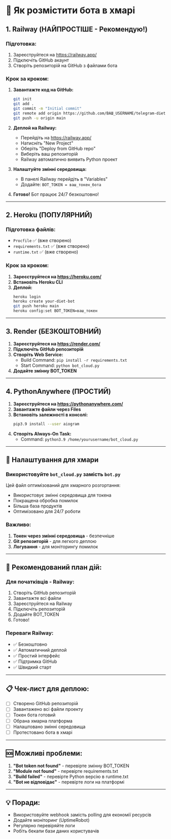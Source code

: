 # 🚀 Як розмістити бота в хмарі

## 1. Railway (НАЙПРОСТІШЕ - Рекомендую!)

### Підготовка:
1. Зареєструйтеся на https://railway.app/
2. Підключіть GitHub акаунт
3. Створіть репозиторій на GitHub з файлами бота

### Крок за кроком:
1. **Завантажте код на GitHub:**
   ```bash
   git init
   git add .
   git commit -m "Initial commit"
   git remote add origin https://github.com/ВАШ_USERNAME/telegram-diet-bot.git
   git push -u origin main
   ```

2. **Деплой на Railway:**
   - Перейдіть на https://railway.app/
   - Натисніть "New Project"
   - Оберіть "Deploy from GitHub repo"
   - Виберіть ваш репозиторій
   - Railway автоматично виявить Python проект

3. **Налаштуйте змінні середовища:**
   - В панелі Railway перейдіть в "Variables"
   - Додайте: `BOT_TOKEN = ваш_токен_бота`

4. **Готово!** Бот працює 24/7 безкоштовно!

---

## 2. Heroku (ПОПУЛЯРНИЙ)

### Підготовка файлів:
- `Procfile` ✅ (вже створено)
- `requirements.txt` ✅ (вже створено)
- `runtime.txt` ✅ (вже створено)

### Крок за кроком:
1. **Зареєструйтеся на https://heroku.com/**
2. **Встановіть Heroku CLI**
3. **Деплой:**
   ```bash
   heroku login
   heroku create your-diet-bot
   git push heroku main
   heroku config:set BOT_TOKEN=ваш_токен
   ```

---

## 3. Render (БЕЗКОШТОВНИЙ)

1. **Зареєструйтеся на https://render.com/**
2. **Підключіть GitHub репозиторій**
3. **Створіть Web Service:**
   - Build Command: `pip install -r requirements.txt`
   - Start Command: `python bot_cloud.py`
4. **Додайте змінну BOT_TOKEN**

---

## 4. PythonAnywhere (ПРОСТИЙ)

1. **Зареєструйтеся на https://pythonanywhere.com/**
2. **Завантажте файли через Files**
3. **Встановіть залежності в консолі:**
   ```bash
   pip3.9 install --user aiogram
   ```
4. **Створіть Always-On Task:**
   - Command: `python3.9 /home/yourusername/bot_cloud.py`

---

## 🔧 Налаштування для хмари

### Використовуйте `bot_cloud.py` замість `bot.py`
Цей файл оптимізований для хмарного розгортання:
- Використовує змінні середовища для токена
- Покращена обробка помилок
- Більша база продуктів
- Оптимізовано для 24/7 роботи

### Важливо:
1. **Токен через змінні середовища** - безпечніше
2. **Git репозиторій** - для легкого деплою
3. **Логування** - для моніторингу помилок

---

## 🎯 Рекомендований план дій:

### Для початківців - Railway:
1. Створіть GitHub репозиторій
2. Завантажте всі файли
3. Зареєструйтеся на Railway
4. Підключіть репозиторій
5. Додайте BOT_TOKEN
6. Готово!

### Переваги Railway:
- ✅ Безкоштовно
- ✅ Автоматичний деплой
- ✅ Простий інтерфейс
- ✅ Підтримка GitHub
- ✅ Швидкий старт

---

## 📋 Чек-лист для деплою:

- [ ] Створено GitHub репозиторій
- [ ] Завантажено всі файли проекту
- [ ] Токен бота готовий
- [ ] Обрана хмарна платформа
- [ ] Налаштовано змінні середовища
- [ ] Протестовано бота в хмарі

---

## 🆘 Можливі проблеми:

1. **"Bot token not found"** - перевірте змінну BOT_TOKEN
2. **"Module not found"** - перевірте requirements.txt
3. **"Build failed"** - перевірте Python версію в runtime.txt
4. **"Bot не відповідає"** - перевірте логи на платформі

---

## 💡 Поради:

- Використовуйте webhook замість polling для економії ресурсів
- Додайте моніторинг (UptimeRobot)
- Регулярно перевіряйте логи
- Робіть бекапи бази даних користувачів